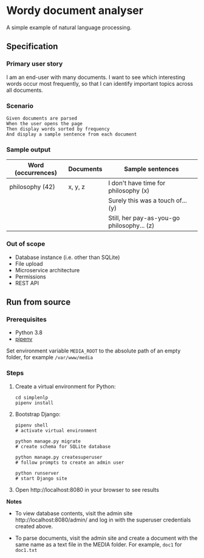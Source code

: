 # Wordy document analyser

A simple example of natural language processing.

## Specification

### Primary user story

I am an end-user with many documents. I want to see  which
interesting words occur most frequently,  so that I  can
identify important topics across all documents.

### Scenario

```gherkin
Given documents are parsed
When the user opens the page
Then display words sorted by frequency
And display a sample sentence from each document
```

### Sample output

| Word (occurrences) | Documents | Sample sentences                           |
|--------------------|-----------|--------------------------------------------|
| philosophy (42)    | x, y, z   | I don't have time for philosophy (x)       |
|                    |           | Surely this was a touch of... (y)          |
|                    |           | Still, her pay-as-you-go philosophy... (z) |

### Out of scope

* Database instance (i.e. other than SQLite)
* File upload
* Microservice architecture
* Permissions
* REST API

## Run from source

### Prerequisites

* Python 3.8
* [pipenv](https://pipenv.pypa.io/en/latest/install/)

Set environment variable `MEDIA_ROOT` to the absolute
path of an empty folder, for example `/var/www/media`

### Steps

1. Create a virtual environment for Python:

   ```
   cd simplenlp
   pipenv install
   ```

2. Bootstrap Django:

   ```
   pipenv shell
   # activate virtual environment

   python manage.py migrate
   # create schema for SQLite database

   python manage.py createsuperuser
   # follow prompts to create an admin user
   
   python runserver
   # start Django site
   ```

3. Open http://localhost:8080 in your browser to see results

**Notes**

* To view database contents, visit the admin site
  http://localhost:8080/admin/ and log in with the superuser
  credentials created above.

* To parse documents, visit the admin site and create a
  document with the same name as a text file in the MEDIA
  folder. For example, `doc1` for `doc1.txt`
